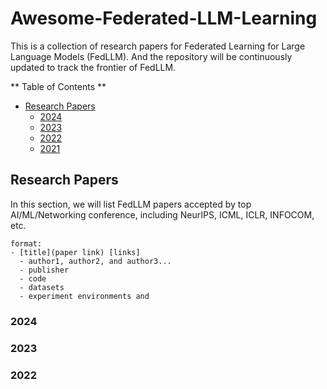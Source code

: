 # Awesome-Federated-LLM-Learning
This is a collection of research papers for Federated Learning for Large Language Models (FedLLM). And the repository will be continuously updated to track the frontier of FedLLM.

** Table of Contents **
- [Research Papers](#item-1)
  - [2024](#item-11)
  - [2023](#item-12)
  - [2022](#item-13)
  - [2021](#item-14)


<a id="item-1"></a>
## Research Papers

In this section, we will list FedLLM papers accepted by top AI/ML/Networking conference, including NeurIPS, ICML, ICLR, INFOCOM, etc.
```
format:
- [title](paper link) [links]
  - author1, author2, and author3...
  - publisher
  - code
  - datasets
  - experiment environments and 
```
<a id="item-11"></a>
### 2024

<a id="item-12"></a>
### 2023

<a id="item-13"></a>
### 2022
